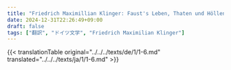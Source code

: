 ```yaml
---
title: "Friedrich Maximillian Klinger: Faust's Leben, Thaten und Höllenfahrt (1799) - 第一巻 第六章"
date: 2024-12-31T22:26:49+09:00
draft: false
tags: ["翻訳", "ドイツ文学", "Friedrich Maximilian Klinger"]
---
```


{{< translationTable original="../../../texts/de/1/1-6.md" translated="../../../texts/ja/1/1-6.md" >}}